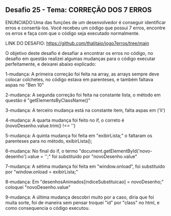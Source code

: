 ## Desafio 25 - Tema: CORREÇÃO DOS 7 ERROS

<p align="justify">

ENUNCIADO:Uma das funções de um desenvolvedor é conseguir identificar erros e consertá-los.
Você recebeu um código que possui 7 erros, encontre os erros e faça com que o código seja executado normalmente.

LINK DO DESAFIO: https://github.com/thalitaio/jogo7erros/tree/main

O objetivo deste desafio é desafiar a encontrar os erros no código, no desafio em questão realizei algumas mudanças para o código executar perfeitamente, e deixarei abaixo explicado:

1-mudança: A primeira correção foi feita na array, as arrays sempre deve colocar colchetes, no código estava em parenteses, e também faltava aspas no "Ben 10"

2-mudança: A segunda correção foi feita na constante lista, o método em questão é "getElementsByClassName()"

3-mudança: A terceiro mudança está na constante item, falta aspas em ('li')

4-mudança: A quarta mudança foi feito no if, o correto é (novoDesenho.value.trim() !== '')

5-mudança: A quinta mudança foi feita em "exibirLista;" o faltaram os parenteses para no método, exibirLista();

6-mudança: No final do if, o termo "document.getElementById('novo-desenho').value = '';" foi substituido por "novoDesenho.value"

7-mudança: A sétima mudança foi feita em "window.onload", foi substituido por "window.onload = exibirLista;"

8-mudança: Em "desenhosAnimados[indiceSubstituicao] = novoDesenho;" coloquei "novoDesenho.value"

9-mudança: A última mudança descobri muito por a caso, diria que foi muita sorte, foi de maneira sem pensar troquei "id" por "class" no html, e como consequencia o código executou.

</p>
